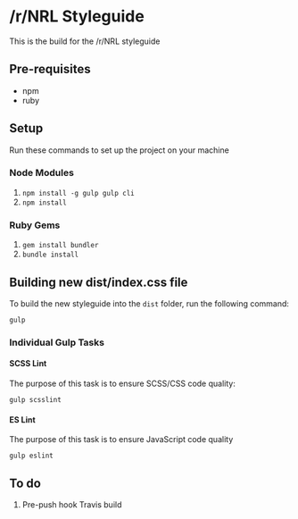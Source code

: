 # /r/NRL Styleguide

This is the build for the /r/NRL styleguide

## Pre-requisites

* npm
* ruby

## Setup

Run these commands to set up the project on your machine

### Node Modules

1. `npm install -g gulp gulp cli`
2. `npm install`

### Ruby Gems

1. `gem install bundler`
2. `bundle install`
 
## Building new dist/index.css file

To build the new styleguide into the `dist` folder, run the following command:

`gulp`

### Individual Gulp Tasks

#### SCSS Lint

The purpose of this task is to ensure SCSS/CSS code quality:

`gulp scsslint`

#### ES Lint

The purpose of this task is to ensure JavaScript code quality

`gulp eslint`

## To do

1. Pre-push hook Travis build
